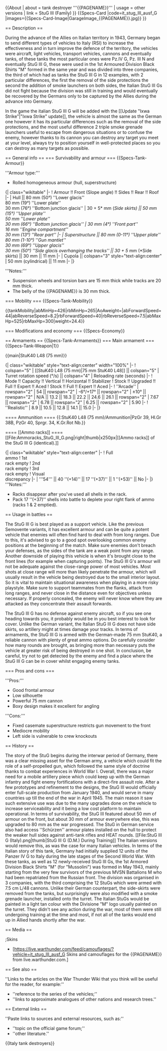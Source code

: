 {{About
| about = tank destroyer '''{{PAGENAME}}'''
| usage = other versions
| link = StuG III (Family)
}}
{{Specs-Card
|code=it_stug_III_ausf_G
|images={{Specs-Card-Image|GarageImage_{{PAGENAME}}.jpg}}
}}

== Description ==
<!-- ''In the description, the first part should be about the history of the creation and combat usage of the vehicle, as well as its key features. In the second part, tell the reader about the ground vehicle in the game. Insert a screenshot of the vehicle, so that if the novice player does not remember the vehicle by name, he will immediately understand what kind of vehicle the article is talking about.'' -->
During the advance of the Allies on Italian territory in 1943, Germany began to send different types of vehicles to Italy (RSI) to increase the effectiveness and in turn improve the defence of the territory, the vehicles were aircraft, light vehicles, transport vehicles, cannons and eventually tanks, of these tanks the most particular ones were Pz.IV G, Pz. III N and eventually StuG III G, these were used in the 1st Armoured Division Black Shirts "M" formed in the same year and was divided into three companies, the third of which had as tanks the StuG III G in 12 examples, with 2 particular differences, the first the removal of the side protections the second the addition of smoke launchers on both sides, the Italian StuG III Gs did not fight because the division was still in training and would eventually be recovered by the Germans only to be captured by the Allies during the advance into Germany.

In the game the italian StuG III G will be added with the [[Update "Ixwa Strike"|"Ixwa Strike" update]], the vehicle is almost the same as the German one however it has its particular differences such as the removal of the side protections, and the most useful difference 2 triple smoke grenade launchers useful to escape from dangerous situations or to confuse the enemy, however thanks to its cannon you can destroy any target you meet at your level, always try to position yourself in well-protected places so you can destroy as many targets as possible.

== General info ==
=== Survivability and armour ===
{{Specs-Tank-Armour}}
<!-- ''Describe armour protection. Note the most well protected and key weak areas. Appreciate the layout of modules as well as the number and location of crew members. Is the level of armour protection sufficient, is the placement of modules helpful for survival in combat? If necessary use a visual template to indicate the most secure and weak zones of the armour.'' -->

'''Armour type:'''

* Rolled homogeneous armour (hull, superstructure)

{| class="wikitable"
|-
! Armour !! Front (Slope angle) !! Sides !! Rear !! Roof
|-
| Hull || 80 mm (50°) ''Lower glacis'' <br> 80 mm (19°) ''Lower plate'' <br> 30 mm (76°) ''Bottom junction glacis''
| 30 + 5* mm (*Side skirts) || 50 mm (15°) ''Upper plate'' <br> 50 mm ''Lower plate'' <br> 30 mm (66°) ''Bottom junction glacis''
| 30 mm (4°) ''Front part'' <br> 16 mm ''Engine compartment'' <br> 30 mm (13°) ''Rear part''
|-
| Superstructure || 80 mm (0-11°) ''Upper plate'' <br> 80 mm (1-10°) ''Gun mantlet'' <br> 30 mm (69°) ''Upper glacis'' <br> 30 mm (50°) ''Side glacis overhanging the tracks'' || 30 + 5* mm (*Side skirts) || 30 mm || 11 mm
|-
| Cupola || colspan="3" style="text-align:center" | 50 mm (cylindrical) || 11 mm
|-
|}

'''Notes:'''

* Suspension wheels and torsion bars are 15 mm thick while tracks are 20 mm thick.
* The belly of the {{PAGENAME}} is 30 mm thick.

=== Mobility ===
{{Specs-Tank-Mobility}}
<!-- ''Write about the mobility of the ground vehicle. Estimate the specific power and manoeuvrability, as well as the maximum speed forwards and backwards.'' -->

{{tankMobility|abMinHp=426|rbMinHp=265|AoAweight=|abForwardSpeed=44|abReverseSpeed=8.2|rbForwardSpeed=40|rbReverseSpeed=7.5|abMaxHp=525|rbMaxHp=300|weight=24.4}}

=== Modifications and economy ===
{{Specs-Economy}}

== Armaments ==
{{Specs-Tank-Armaments}}
=== Main armament ===
{{Specs-Tank-Weapon|1}}
<!-- ''Give the reader information about the characteristics of the main gun. Assess its effectiveness in a battle based on the reloading speed, ballistics and the power of shells. Do not forget about the flexibility of the fire, that is how quickly the cannon can be aimed at the target, open fire on it and aim at another enemy. Add a link to the main article on the gun: <code><nowiki>{{main|Name of the weapon}}</nowiki></code>. Describe in general terms the ammunition available for the main gun. Give advice on how to use them and how to fill the ammunition storage.'' -->
{{main|StuK40 L48 (75 mm)}}

{| class="wikitable" style="text-align:center" width="100%"
|-
! colspan="5" | [[StuK40 L48 (75 mm)|75 mm StuK40 L48]] || colspan="5" | Turret rotation speed (°/s) || colspan="4" | Reloading rate (seconds)
|-
! Mode !! Capacity !! Vertical !! Horizontal !! Stabilizer
! Stock !! Upgraded !! Full !! Expert !! Aced
! Stock !! Full !! Expert !! Aced
|-
! ''Arcade''
| rowspan="2" | 54 || rowspan="2" | -6°/+17° || rowspan="2" | ±10° || rowspan="2" | N/A || 13.2 || 18.3 || 22.2 || 24.6 || 26.1 || rowspan="2" | 7.67 || rowspan="2" | 6.78 || rowspan="2" | 6.25 || rowspan="2" | 5.90
|-
! ''Realistic''
| 8.9 || 10.5 || 12.8 || 14.1 || 15.0
|-
|}

==== Ammunition ====
{{:StuK40 L48 (75 mm)/Ammunition|PzGr 39, Hl.Gr 38B, PzGr 40, Sprgr. 34, K.Gr.Rot Nb.}}

==== [[Ammo racks]] ====
[[File:Ammoracks_StuG_III_G.png|right|thumb|x250px|[[Ammo racks]] of the StuG III G (identical).]]
<!-- '''Last updated: 2.5.1.106''' -->
{| class="wikitable" style="text-align:center"
|-
! Full<br>ammo
! 1st<br>rack empty
! 2nd<br>rack empty
! 3rd<br>rack empty
! Visual<br>discrepancy
|-
| '''54''' || 40&nbsp;''(+14)'' || 17&nbsp;''(+37)'' || 1&nbsp;''(+53)'' || No
|-
|}
'''Notes:'''

* Racks disappear after you've used all shells in the rack.
* Pack 17&nbsp;''(+37)'' shells into battle to deplete your right flank of ammo (racks 1 & 2 emptied).

== Usage in battles ==
<!-- ''Describe the tactics of playing in the vehicle, the features of using vehicles in the team and advice on tactics. Refrain from creating a "guide" - do not impose a single point of view but instead give the reader food for thought. Describe the most dangerous enemies and give recommendations on fighting them. If necessary, note the specifics of the game in different modes (AB, RB, SB).'' -->

The StuG III G is best played as a support vehicle. Like the previous Semovente variants, it has excellent armour and can be quite a potent vehicle that enemies will often find hard to deal with from long ranges. Due to this, it's advised to go to a good spot overlooking common enemy positions at the beginning of the match. Make sure enemies don't breach your defenses, as the sides of the tank are a weak point from any range. Another downside of playing this vehicle is when it's brought close to the front lines (for example when capturing points). The StuG III G's armour will not be adequate against the close-range power of most vehicles. Most shots at close range will more than likely penetrate the armour, which will usually result in the vehicle being destroyed due to the small interior layout. So it is vital to maintain situational awareness when playing in a more risky playstyle. Make sure to support teammates from the flanks, attack from long ranges, and never close in the distance even for objectives unless necessary. If properly concealed, the enemy will never know where they are attacked as they concentrate their assault forwards.

The StuG III G has no defense against enemy aircraft, so if you see one heading towards you, it probably would be in you best interest to look for cover. Unlike the German variant, the Italian StuG III G does not have side skirts, so artillery might at times damage your tracks. In terms of armaments, the StuG III G is armed with the German-made 75 mm StuK40, a reliable cannon with plenty of great ammo options. Do carefully consider how many rounds are brought, as bringing more than necessary puts the vehicle at greater risk of being destroyed in one shot. In conclusion, be careful, try not to get detected by the enemy and find a place where the StuG III G can be in cover whilst engaging enemy tanks.

=== Pros and cons ===
<!-- ''Summarise and briefly evaluate the vehicle in terms of its characteristics and combat effectiveness. Mark its pros and cons in a bulleted list. Try not to use more than 6 points for each of the characteristics. Avoid using categorical definitions such as "bad", "good" and the like - use substitutions with softer forms such as "inadequate" and "effective".'' -->

'''Pros:'''

* Good frontal armour
* Low silhouette
* Powerful 75 mm cannon
* Boxy design makes it excellent for angling 

'''Cons:'''

* Fixed casemate superstructure restricts gun movement to the front
* Mediocre mobility
* Left side is vulnerable to crew knockouts

== History ==
<!-- ''Describe the history of the creation and combat usage of the vehicle in more detail than in the introduction. If the historical reference turns out to be too long, take it to a separate article, taking a link to the article about the vehicle and adding a block "/History" (example: <nowiki>https://wiki.warthunder.com/(Vehicle-name)/History</nowiki>) and add a link to it here using the <code>main</code> template. Be sure to reference text and sources by using <code><nowiki><ref></ref></nowiki></code>, as well as adding them at the end of the article with <code><nowiki><references /></nowiki></code>. This section may also include the vehicle's dev blog entry (if applicable) and the in-game encyclopedia description (under <code><nowiki>=== In-game description ===</nowiki></code>, also if applicable).'' -->

The story of the StuG begins during the interwar period of Germany, there was a clear missing asset for the German army, a vehicle which could fit the role of a self-propelled gun, which followed the same style of doctrine thanks to combat experiences in World War I. Overall, there was a major need for a mobile artillery piece which could keep up with the German infantry and fight enemy fortifications with a direct-fire assault role. After a few prototypes and refinement to the designs, the StuG III would officially enter full-scale production from January 1940, and would serve in many countries up till the end of the war in April 1945. The main reason it saw such extensive use was due to the many upgrades done on the vehicle to increase serviceability and it being a low cost platform to maintain operational. In terms of survivability, the StuG III featured about 50 mm of armour on the front, but about 30 mm of armour everywhere else, this was upgraded to 80 mm as the war progressed. The StuG in German service also had access ''Schürzen'' armour plates installed on the hull to protect the weaker hull sides against anti-tank rifles and HEAT rounds.
[[File:StuG III G (Italy).png|thumb|StuG III G (D.M.) During Training]]
The Italian versions would remove this, as was the case for many Italian vehicles. In terms of the Italian story of this tank, Germany had initially supplied 12 units of the Panzer IV G to Italy during the late stages of the Second World War. With these tanks, as well as 12 newly-received StuG III Gs, the 1st Armored Division Black Shirts "M" (for "Mussolini") was formed in May 1943, mainly starting from the very few survivors of the previous MVSN Battalions M who had been repatriated from the Russian front. The division was organised in 3 companies, with the third comprising the 12 StuGs which were armed with 7.5 cm L/48 cannons. Unlike their German counterpart, the side-skirts were removed from the tanks, but surprisingly were also modified with a smoke grenade launcher, installed onto the turret. The Italian StuGs would be painted in a light tan colour with the Divisione "M" logo usually painted on the turret. They didn't see any action during the war, most of them were still undergoing training at the time and most, if not all of the tanks would end up in Allied hands shortly after the war.

== Media ==
<!-- ''Excellent additions to the article would be video guides, screenshots from the game, and photos.'' -->

;Skins

* [https://live.warthunder.com/feed/camouflages/?vehicle=it_stug_III_ausf_G Skins and camouflages for the {{PAGENAME}} from live.warthunder.com.]

== See also ==
<!-- ''Links to the articles on the War Thunder Wiki that you think will be useful for the reader, for example:''
* ''reference to the series of the vehicles;''
* ''links to approximate analogues of other nations and research trees.'' -->
''Links to the articles on the War Thunder Wiki that you think will be useful for the reader, for example:''

* ''reference to the series of the vehicles;''
* ''links to approximate analogues of other nations and research trees.''

== External links ==
<!-- ''Paste links to sources and external resources, such as:''
* ''topic on the official game forum;''
* ''other literature.'' -->
''Paste links to sources and external resources, such as:''

* ''topic on the official game forum;''
* ''other literature.''

{{Italy tank destroyers}}